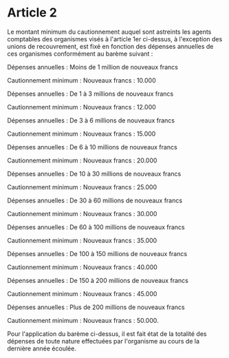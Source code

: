 # Article 2

Le montant minimum du cautionnement auquel sont astreints les agents comptables des organismes visés à l'article 1er ci-dessus, à l'exception des unions de recouvrement, est fixé en fonction des dépenses annuelles de ces organismes conformément au barème suivant :

Dépenses annuelles : Moins de 1 million de nouveaux francs

Cautionnement minimum : Nouveaux francs : 10.000

Dépenses annuelles : De 1 à 3 millions de nouveaux francs

Cautionnement minimum : Nouveaux francs : 12.000

Dépenses annuelles : De 3 à 6 millions de nouveaux francs

Cautionnement minimum : Nouveaux francs : 15.000

Dépenses annuelles : De 6 à 10 millions de nouveaux francs

Cautionnement minimum : Nouveaux francs : 20.000

Dépenses annuelles : De 10 à 30 millions de nouveaux francs

Cautionnement minimum : Nouveaux francs : 25.000

Dépenses annuelles : De 30 à 60 millions de nouveaux francs

Cautionnement minimum : Nouveaux francs : 30.000

Dépenses annuelles : De 60 à 100 millions de nouveaux francs

Cautionnement minimum : Nouveaux francs : 35.000

Dépenses annuelles : De 100 à 150 millions de nouveaux francs

Cautionnement minimum : Nouveaux francs : 40.000

Dépenses annuelles : De 150 à 200 millions de nouveaux francs

Cautionnement minimum : Nouveaux francs : 45.000

Dépenses annuelles : Plus de 200 millions de nouveaux francs

Cautionnement minimum : Nouveaux francs : 50.000.

Pour l'application du barème ci-dessus, il est fait état de la totalité des dépenses de toute nature effectuées par l'organisme au cours de la dernière année écoulée.
